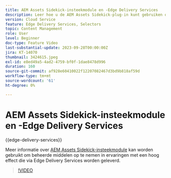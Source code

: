 ```yaml
---
title: AEM Assets Sidekick-insteekmodule en -Edge Delivery Services
description: Leer hoe u de AEM Assets Sidekick-plug-in kunt gebruiken om beheerde middelen op te nemen in ervaringen met hoge impact die via Edge Delivery Services worden geleverd.
version: Cloud Service
feature: Edge Delivery Services, Selectors
topic: Content Management
role: User
level: Beginner
doc-type: Feature Video
last-substantial-update: 2023-09-28T00:00:00Z
jira: KT-14070
thumbnail: 3424615.jpeg
exl-id: e8ed49a5-4ad2-4759-bf0f-1dae8478d996
duration: 160
source-git-commit: af928e60410022f12207082467d3bd9b818af59d
workflow-type: tm+mt
source-wordcount: '61'
ht-degree: 0%

---
```


# AEM Assets Sidekick-insteekmodule en -Edge Delivery Services

{{edge-delivery-services}}

Meer informatie over [AEM Assets Sidekick-insteekmodule](https://www.hlx.live/developer/configuring-aem-assets-sidekick-plugin) kan worden gebruikt om beheerde middelen op te nemen in ervaringen met een hoog effect die via Edge Delivery Services worden geleverd.

>[!VIDEO](https://video.tv.adobe.com/v/3424615/?learn=on)
